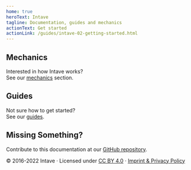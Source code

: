 ```yaml
---
home: true
heroText: Intave
tagline: Documentation, guides and mechanics
actionText: Get started
actionLink: /guides/intave-02-getting-started.html
---
```


<div class="features">
  <div class="feature">
    <h2>Mechanics</h2>
    <p>Interested in how Intave works?<br> See our <a href="mechanics/">mechanics</a> section.</p>
  </div>
  <div class="feature">
    <h2>Guides</h2>
    <p>Not sure how to get started?<br> See our <a href="guides/">guides</a>.</p>
  </div>
  <div class="feature">
    <h2>Missing Something?</h2>
    <p>Contribute to this documentation at our <a href="https://github.com/intave/documentation" target="_blank" rel="noopener noreferrer">GitHub repository</a>.</p>
  </div>
</div>

<div class="footer content__footer">
© 2016-2022 Intave · Licensed under <a href="https://creativecommons.org/licenses/by/4.0/" target="_blank">CC BY 4.0</a> · <a href="https://policy.intave.de/" target="_blank">Imprint & Privacy Policy</a>
</div>
